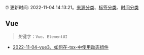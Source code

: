 :alarm_clock: 更新时间: 2022-11-04 14:13:21。[来源分类](../README.md)、[标签分类](../TAGS.md)、[时间分类](../TIMELINE.md)

## Vue


> 关键字：`Vue`、`ElementUI`



- [2022-11-04-vue3，如何在-tsx-中使用动态组件](https://www.v2ex.com/t/892793) 